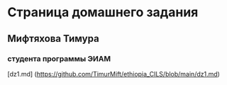 # Страница домашнего задания  
## Мифтяхова Тимура
### студента программы ЭИАМ
[dz1.md] (https://github.com/TimurMift/ethiopia_CILS/blob/main/dz1.md)

